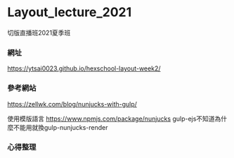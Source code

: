 # Layout_lecture_2021

切版直播班2021夏季班

### 網址
https://ytsai0023.github.io/hexschool-layout-week2/

### 參考網站
https://zellwk.com/blog/nunjucks-with-gulp/

使用模版語言 https://www.npmjs.com/package/nunjucks
gulp-ejs不知道為什麼不能用就換gulp-nunjucks-render

### 心得整理


